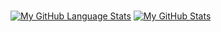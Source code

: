 ###

<!--
**bellh14/Bellh14** is a ✨ _special_ ✨ repository because its `README.md` (this file) appears on your GitHub profile.

Here are some ideas to get you started:

- 🔭 I’m currently working on ...
- 🌱 I’m currently learning ...
- 👯 I’m looking to collaborate on ...
- 🤔 I’m looking for help with ...
- 💬 Ask me about ...
- 📫 How to reach me: ...
- 😄 Pronouns: ...
- ⚡ Fun fact: ...
-->

[![My GitHub Language Stats](https://github-readme-stats.vercel.app/api/top-langs/?username=bellh14&langs_count=5&theme=midnight-purple)]()
[![My GitHub Stats](https://github-readme-stats.vercel.app/api/?username=bellh14&count_private=true&theme=midnight-purple&showicons=true)]()

